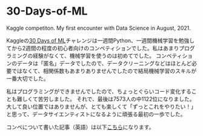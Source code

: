 # 30-Days-of-ML
Kaggle competiton. My first encounter with Data Science in August, 2021.

Kaggleの[30 Days of ML](https://www.kaggle.com/c/30-days-of-ml/overview)チャレンジは一週間Python、一週間機械学習を勉強してから2週間の程度の初心者向けのコンペティションでした。私はあまりプログラミングの経験がなくて、機械学習を使うのは初めてでした。
コンペティションのデータは「匿名」データでしたので、データクリーニングなどはほとんど必要ではなくて、相関係数もあまりありませんでしたので結局機械学習のスキルが一番大切でした。

私はプログラミングができませんでしたので、ちょっとぐらいコード変化することも難しくて苦労しました。
それで、最後は7573人の中1122位になりました。大して良い位置ではありませんが、とても楽しくて「ずっとこれをやりたい！」と思って、データサイエンティストになるように頑張る最初の一歩でした。

コンペについて書いた記事（英語）は以下[こちら](https://www.kaggle.com/evi125/a-beginners-approach-to-30-days-of-ml-top-15)になります。



